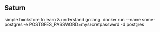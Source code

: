 ## Saturn

simple bookstore to learn & understand go lang.
docker run --name some-postgres -e POSTGRES_PASSWORD=mysecretpassword -d postgres

